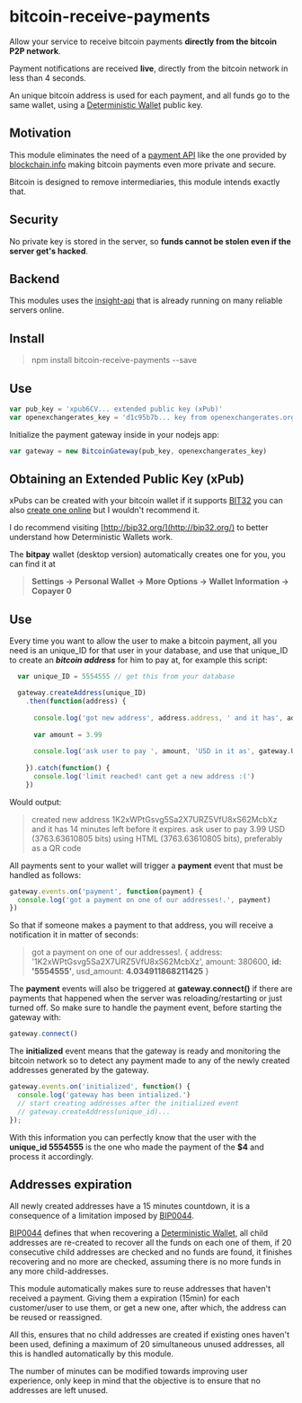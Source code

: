 bitcoin-receive-payments
===================
Allow your service to receive bitcoin payments **directly from the bitcoin P2P network**.

Payment notifications are received **live**, directly from the bitcoin network in less than 4 seconds.

An unique bitcoin address is used for each payment, and all funds go to the same wallet, using a [Deterministic Wallet](https://en.bitcoin.it/wiki/Deterministic_wallet) public key. 

Motivation
--
This module eliminates the need of a [payment API](https://blockchain.info/es/api/api_receive) like the one provided by [blockchain.info](https://blockchain.info/) making bitcoin payments even more private and secure.

Bitcoin is designed to remove intermediaries, this module intends exactly that.

Security
--

No private key is stored in the server, so **funds cannot be stolen even if the server get's hacked**.

Backend
--
This modules uses the [insight-api](https://github.com/bitpay/insight-api) that is already running on many reliable servers online.

Install
--------------------

> npm install bitcoin-receive-payments --save

Use
---

```javascript
var pub_key = 'xpub6CV... extended public key (xPub)'
var openexchangerates_key = 'd1c95b7b... key from openexchangerates.org' // to automatically convert USD amounts to BTC at real time rates
```

Initialize the payment gateway inside in your nodejs app:
```javascript
var gateway = new BitcoinGateway(pub_key, openexchangerates_key)
```


Obtaining an Extended Public Key (xPub) 
----
xPubs can be created with your bitcoin wallet if it supports [BIT32](https://github.com/bitcoin/bips/blob/master/bip-0032.mediawiki) you can also [create one online](http://bip32.org/) but I wouldn't recommend it.

I do recommend visiting [http://bip32.org/](http://bip32.org/) to better understand how Deterministic Wallets work.

The **bitpay** wallet (desktop version) automatically creates one for you, you can find it at 
> **Settings -> Personal Wallet -> More Options -> Wallet Information -> Copayer 0**

Use
--

Every time you want to allow the user to make a bitcoin payment, all you need is an unique_ID for that user in your database, and use that unique_ID to create an ***bitcoin address*** for him to pay at, for example this script:

```javascript
  var unique_ID = 5554555 // get this from your database

  gateway.createAddress(unique_ID)
    .then(function(address) {
    
      console.log('got new address', address.address, ' and it has', address.seconds_left / 60, 'minutes left before it expires.')
      
      var amount = 3.99
      
      console.log('ask user to pay ', amount, 'USD in it as', gateway.USDtoBIT(amount) + ' bits, using HTML, preferably as a QR code')
      
    }).catch(function() {
      console.log('limit reached! cant get a new address :(')
    })
```
Would output:
> created new address 1K2xWPtGsvg5Sa2X7URZ5VfU8xS62McbXz  and it has 14 minutes left before it expires.
> ask user to pay 3.99 USD (3763.63610805 bits) using HTML (3763.63610805 bits), preferably as a QR code

All payments sent to your wallet will trigger a **payment** event that must be handled as follows:
```javascript
gateway.events.on('payment', function(payment) {
  console.log('got a payment on one of our addresses!.', payment)
})
```
So that if someone makes a payment to that address, you will receive a notification it in matter of seconds:
>got a payment on one of our addresses!. 
>{ address: '1K2xWPtGsvg5Sa2X7URZ5VfU8xS62McbXz',
  amount: 380600,
  **id: '5554555'**,
  usd_amount: **4.034911868211425** }

The **payment** events will also be triggered at **gateway.connect()** if there are payments that happened when the server was reloading/restarting or just turned off. So make sure to handle the payment event, before starting the gateway with:

```javascript
gateway.connect()
```

The **initialized** event means that the gateway is ready and monitoring the bitcoin network so to detect any payment made to any of the newly created addresses generated by the gateway. 

```javascript
gateway.events.on('initialized', function() {
  console.log('gateway has been intialized.')
  // start creating addresses after the initialized event
  // gateway.createAddress(unique_id)...
});
```

With this information you can perfectly know that the user with the **unique_id 5554555** is the one who made the payment of the **$4** and process it accordingly.

Addresses expiration
--

All newly created addresses have a 15 minutes countdown, it is a consequence of a limitation imposed by [BIP0044](https://github.com/bitcoin/bips/blob/master/bip-0044.mediawiki).

[BIP0044](https://github.com/bitcoin/bips/blob/master/bip-0044.mediawiki) defines that when recovering a [Deterministic Wallet](https://en.bitcoin.it/wiki/Deterministic_wallet), all child addresses are re-created to recover all the funds on each one of them, if 20 consecutive child addresses are checked and no funds are found, it finishes recovering and no more are checked, assuming there is no more funds in any more child-addresses.

This module automatically makes sure to reuse addresses that haven't received a payment. Giving them a expiration (15min) for each customer/user to use them, or get a new one, after which, the address can be reused or reassigned.

All this, ensures that no child addresses are created if existing ones haven't been used, defining a maximum of 20 simultaneous unused addresses, all this is handled automatically by this module.

The number of minutes can be modified towards improving user experience, only keep in mind that the objective is to ensure that no addresses are left unused.